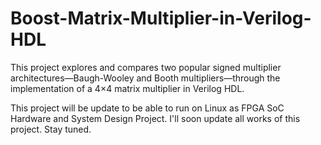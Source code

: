 # Boost-Matrix-Multiplier-in-Verilog-HDL
This project explores and compares two popular  signed multiplier architectures—Baugh-Wooley and Booth multipliers—through  the implementation of a 4×4 matrix multiplier in Verilog HDL. 

This project will be update to be able to run on Linux as FPGA SoC Hardware and System Design Project.
I'll soon update all works of this project. Stay tuned.
